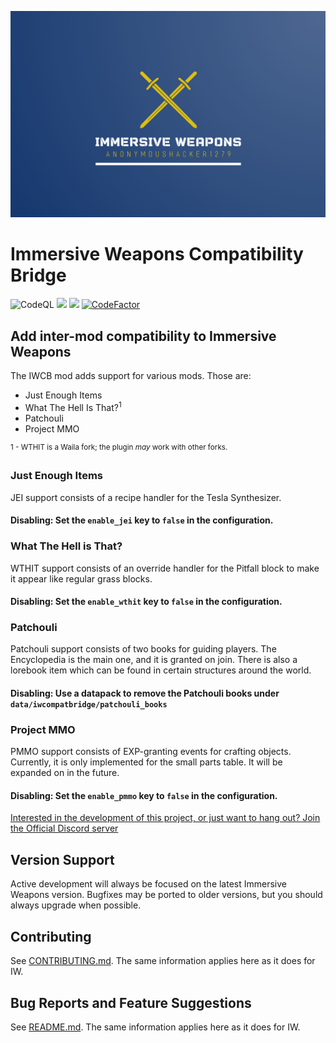 ![Immersive Weapons Logo](logo.png)

# Immersive Weapons Compatibility Bridge

![CodeQL](https://github.com/AnonymousHacker1279/ImmersiveWeapons-Mod/workflows/CodeQL/badge.svg)
[![](http://cf.way2muchnoise.eu/full_494454_Downloads.svg)](https://www.curseforge.com/minecraft/mc-mods/immersive-weapons)
[![](http://cf.way2muchnoise.eu/versions/494454.svg)](https://www.curseforge.com/minecraft/mc-mods/immersive-weapons)
[![CodeFactor](https://www.codefactor.io/repository/github/anonymoushacker1279/immersiveweapons/badge/master)](https://www.codefactor.io/repository/github/anonymoushacker1279/immersiveweapons/overview/master)

## Add inter-mod compatibility to Immersive Weapons

The IWCB mod adds support for various mods. Those are:

- Just Enough Items
- What The Hell Is That?<sup>1</sup>
- Patchouli
- Project MMO

<sup>1 - WTHIT is a Waila fork; the plugin *may* work with other forks.</sup>

### Just Enough Items

JEI support consists of a recipe handler for the Tesla Synthesizer.

#### Disabling: Set the `enable_jei` key to `false` in the configuration.

### What The Hell is That?

WTHIT support consists of an override handler for the Pitfall block to make it appear like regular grass blocks.

#### Disabling: Set the `enable_wthit` key to `false` in the configuration.

### Patchouli

Patchouli support consists of two books for guiding players. The Encyclopedia is the main one, and it is granted on
join. There is also a lorebook item which can be found in certain structures around the world.

#### Disabling: Use a datapack to remove the Patchouli books under `data/iwcompatbridge/patchouli_books`

### Project MMO

PMMO support consists of EXP-granting events for crafting objects. Currently, it is only implemented for the small parts
table. It will be expanded on in the future.

#### Disabling: Set the `enable_pmmo` key to `false` in the configuration.

[Interested in the development of this project, or just want to hang out? Join the Official Discord server](https://discord.gg/WNMCTg7TsT)

## Version Support

Active development will always be focused on the latest Immersive Weapons version. Bugfixes may be ported to older
versions, but you should always upgrade when possible.

## Contributing

See [CONTRIBUTING.md](https://github.com/AnonymousHacker1279/ImmersiveWeapons/blob/master/CONTRIBUTING.md). The same
information applies here as it does for IW.

## Bug Reports and Feature Suggestions

See [README.md](https://github.com/AnonymousHacker1279/ImmersiveWeapons#bug-reports-and-feature-suggestions). The same
information applies here as it does for IW.